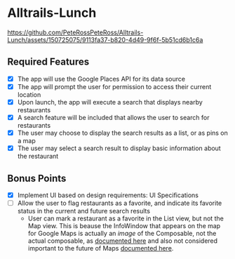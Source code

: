# Alltrails-Lunch


https://github.com/PeteRossPeteRoss/Alltrails-Lunch/assets/150725075/9113fa37-b820-4d49-9f6f-5b51cd6b1c6a


## Required Features
- [x] The app will use the Google Places API for its data source
- [x] The app will prompt the user for permission to access their current location
- [x] Upon launch, the app will execute a search that displays nearby restaurants
- [x] A search feature will be included that allows the user to search for restaurants
- [x] The user may choose to display the search results as a list, or as pins on a map
- [x] The user may select a search result to display basic information about the restaurant

## Bonus Points
- [x] Implement UI based on design requirements: UI Specifications
- [ ] Allow the user to flag restaurants as a favorite, and indicate its favorite status in the current and future search results
  - User can mark a restaurant as a favorite in the List view, but not the Map view. This is beause the InfoWindow that appears on the map for Google Maps is actually an _image_ of the Composable, not the actual composable, as [documented here](https://stackoverflow.com/questions/15924045/how-to-make-the-content-in-the-marker-info-window-clickable-in-android) and also not considered important to the future of Maps [documented here](https://github.com/googlemaps/android-maps-compose/issues/200).
     
